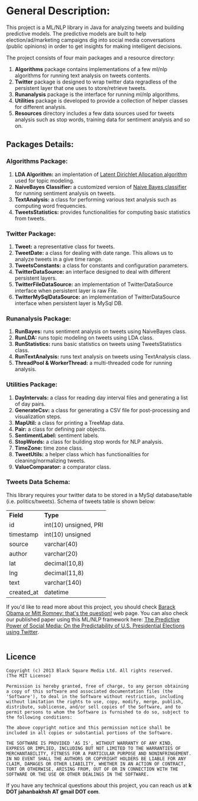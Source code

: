 <h1>General Description:</h1>
This project is a ML/NLP library in Java for analyzing tweets and building predictive models. The predictive models are built to help election/ad/marketing campaigns dig into social media conversations (public opinions) in order to get insights for making intelligent decisions.

The project consists of four main packages and a resource directory:
<ol>
<li><b>Algorithms</b> package contains implementations of a few ml/nlp algorithms for running text analysis on tweets contents.</li>
<li><b>Twitter</b> package is designed to wrap twitter data regradless of the persistent layer that one uses to store/retrieve tweets.</li>
<li><b>Runanalysis</b> package is the interface for running ml/nlp algorithms.</li>
<li><b>Utilities</b> package is developed to provide a collection of helper classes for different analysis.</li>
<li><b>Resources</b> directory includes a few data sources used for tweets analysis such as stop words, training data for sentiment analysis and so on.</li>
</ol>

<h2>Packages Details:</h2>
<h3>Algorithms Package:</h3>
<ol>
<li><b>LDA Algorithm:</b> an implentation of <a href="http://en.wikipedia.org/wiki/Latent_Dirichlet_allocation"> Latent Dirichlet Allocation algorithm</a> used for topic modeling.</li>
<li><b>NaiveBayes Classifier:</b> a customized version of <a href="http://en.wikipedia.org/wiki/Naive_Bayes_classifier">Naive Bayes classifier</a> for running sentiment analysis on tweets.</li>
<li><b>TextAnalysis:</b> a class for performing various text analysis such as computing word frequencies.</li>
<li><b>TweetsStatistics:</b> provides functionalities for computing basic statistics from tweets.</li>
</ol>

<h3>Twitter Package:</h3>
<ol>
<li><b>Tweet:</b> a representative class for tweets.</li>
<li><b>TweetDate:</b> a class for dealing with date range. This allows us to analyze tweets in a give time range.</li>
<li><b>TweetsConstants:</b> a class for constants and configuration parameters.</li>
<li><b>TwitterDataSource:</b> an interface designed to deal with different persistent layers.</li>
<li><b>TwitterFileDataSource:</b> an implementation of TwitterDataSource interface when persistent layer is raw File.</li>
<li><b>TwitterMySqlDataSource:</b> an implementation of TwitterDataSource interface when persistent layer is MySql DB.</li>
</ol>

<h3>Runanalysis Package:</h3>
<ol>
<li><b>RunBayes:</b> runs sentiment analysis on tweets using NaiveBayes class.</li>
<li><b>RunLDA:</b> runs topic modeling on tweets using LDA class.</li>
<li><b>RunStatistics:</b> runs basic statistics on tweets using TweetsStatistics class.</li>
<li><b>RunTextAnalysis:</b> runs text analysis on tweets using TextAnalysis class.</li>
<li><b>ThreadPool & WorkerThread:</b> a multi-threaded code for running analysis.</li>
</ol>

<h3>Utilities Package:</h3>
<ol>
<li><b>DayIntervals:</b> a class for reading day interval files and generating a list of day pairs.</li>
<li><b>GenerateCsv:</b> a class for generating a CSV file for post-processing and visualization steps.</li>
<li><b>MapUtil:</b> a class for printing a TreeMap data.</li>
<li><b>Pair:</b> a class for defining pair objects.</li>
<li><b>SentimentLabel:</b> sentiment labels.</li>
<li><b>StopWords:</b> a class for building stop words for NLP analysis.</li>
<li><b>TimeZone:</b> time zone class.</li>
<li><b>TweetUtils:</b> a helper class which has functionalities for cleaning/normalizing tweets.</li>
<li><b>ValueComparator:</b> a comparator class.</li>
</ol>
<p>
<h3>Tweets Data Schema:</h3>
This library requires your twitter data to be stored in a MySql database/table (i.e. politics/tweets). Schema of tweets table is shown below:
<table style="width:300px">
<tr>
  <td><b>Field</b></td>
  <td><b>Type</b></td>
</tr>
<tr>
  <td>id</td>
  <td>int(10) unsigned, PRI</td> 
</tr>
<tr>
  <td>timestamp</td>
  <td>int(10) unsigned</td>
</tr>
<tr>
  <td>source</td>
  <td>varchar(40)</td>
</tr>
<tr>
  <td>author</td>
  <td>varchar(20)</td>
</tr>
<tr>
  <td>lat</td>
  <td>decimal(10,8)</td>
</tr>
<tr>
  <td>lng</td>
  <td>decimal(11,8)</td>
</tr>
<tr>
  <td>text</td>
  <td>varchar(140)</td>
</tr>
<tr>
  <td>created_at</td>
  <td>datetime</td>
</tr>
</table>
</p>
<p>
If you'd like to read more about this project, you should check <a href="http://www.kazemjahanbakhsh.com/codes/election.html">Barack Obama or Mitt Romney: that's the question!</a> web page. You can also check our published paper using this ML/NLP framework here: <a href="http://arxiv-web3.library.cornell.edu/abs/1407.0622">The Predictive Power of Social Media: On the Predictability of U.S. Presidential Elections using Twitter</a>.<br /><br />

## Licence

    Copyright (c) 2013 Black Square Media Ltd. All rights reserved.
    (The MIT License)

    Permission is hereby granted, free of charge, to any person obtaining
    a copy of this software and associated documentation files (the
    'Software'), to deal in the Software without restriction, including
    without limitation the rights to use, copy, modify, merge, publish,
    distribute, sublicense, and/or sell copies of the Software, and to
    permit persons to whom the Software is furnished to do so, subject to
    the following conditions:

    The above copyright notice and this permission notice shall be
    included in all copies or substantial portions of the Software.

    THE SOFTWARE IS PROVIDED 'AS IS', WITHOUT WARRANTY OF ANY KIND,
    EXPRESS OR IMPLIED, INCLUDING BUT NOT LIMITED TO THE WARRANTIES OF
    MERCHANTABILITY, FITNESS FOR A PARTICULAR PURPOSE AND NONINFRINGEMENT.
    IN NO EVENT SHALL THE AUTHORS OR COPYRIGHT HOLDERS BE LIABLE FOR ANY
    CLAIM, DAMAGES OR OTHER LIABILITY, WHETHER IN AN ACTION OF CONTRACT,
    TORT OR OTHERWISE, ARISING FROM, OUT OF OR IN CONNECTION WITH THE
    SOFTWARE OR THE USE OR OTHER DEALINGS IN THE SOFTWARE.
If you have any technical questions about this project, you can reach us at <b>k DOT jahanbakhsh AT gmail DOT com</b>.</p>
